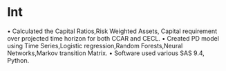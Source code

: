 # Int
• Calculated the Capital Ratios,Risk Weighted Assets, Capital requirement over projected time horizon for both CCAR and CECL. • Created PD model using Time Series,Logistic regression,Random Forests,Neural Networks,Markov transition Matrix. • Software used various SAS 9.4, Python.
